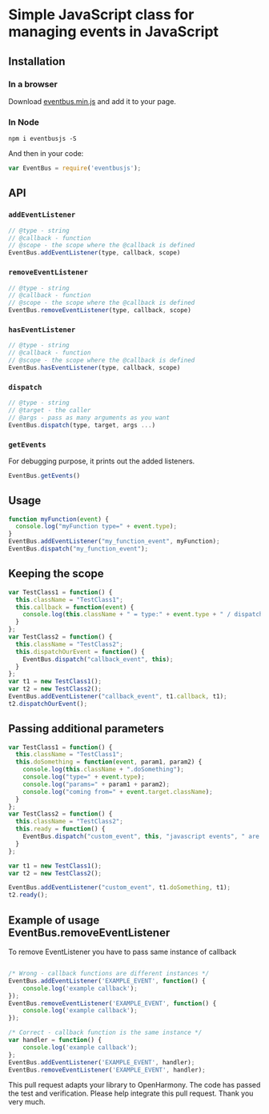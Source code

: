 # Simple JavaScript class for managing events in JavaScript

## Installation

### In a browser

Download [eventbus.min.js](https://raw.githubusercontent.com/krasimir/EventBus/master/lib/eventbus.min.js) and add it to your page.

### In Node

```
npm i eventbusjs -S
```

And then in your code:

```js
var EventBus = require('eventbusjs');
```

## API

### `addEventListener`

```js
// @type - string
// @callback - function
// @scope - the scope where the @callback is defined
EventBus.addEventListener(type, callback, scope)
```

### `removeEventListener`

```js
// @type - string
// @callback - function
// @scope - the scope where the @callback is defined
EventBus.removeEventListener(type, callback, scope)
```

### `hasEventListener`

```js
// @type - string
// @callback - function
// @scope - the scope where the @callback is defined
EventBus.hasEventListener(type, callback, scope)
```

### `dispatch`

```js
// @type - string
// @target - the caller
// @args - pass as many arguments as you want
EventBus.dispatch(type, target, args ...)
```

### `getEvents`

For debugging purpose, it prints out the added listeners.

```js
EventBus.getEvents()
```

## Usage

```js
function myFunction(event) {
  console.log("myFunction type=" + event.type);
}
EventBus.addEventListener("my_function_event", myFunction);
EventBus.dispatch("my_function_event");
```

## Keeping the scope

```js
var TestClass1 = function() {
  this.className = "TestClass1";
  this.callback = function(event) {
    console.log(this.className + " = type:" + event.type + " / dispatcher:" + event.target.className);
  }
};
var TestClass2 = function() {
  this.className = "TestClass2";
  this.dispatchOurEvent = function() {
    EventBus.dispatch("callback_event", this);
  }
};
var t1 = new TestClass1();
var t2 = new TestClass2();
EventBus.addEventListener("callback_event", t1.callback, t1);
t2.dispatchOurEvent();
```

## Passing additional parameters

```js
var TestClass1 = function() {
  this.className = "TestClass1";
  this.doSomething = function(event, param1, param2) {
    console.log(this.className + ".doSomething");
    console.log("type=" + event.type);
    console.log("params=" + param1 + param2);
    console.log("coming from=" + event.target.className);
  }
};
var TestClass2 = function() {
  this.className = "TestClass2";
  this.ready = function() {
    EventBus.dispatch("custom_event", this, "javascript events", " are really useful");
  }
};

var t1 = new TestClass1();
var t2 = new TestClass2();

EventBus.addEventListener("custom_event", t1.doSomething, t1);
t2.ready();
```

## Example of usage EventBus.removeEventListener

To remove EventListener you have to pass same instance of callback
```js

/* Wrong - callback functions are different instances */
EventBus.addEventListener('EXAMPLE_EVENT', function() {
    console.log('example callback');
});
EventBus.removeEventListener('EXAMPLE_EVENT', function() {
    console.log('example callback');
});

/* Correct - callback function is the same instance */
var handler = function() {
    console.log('example callback');
};
EventBus.addEventListener('EXAMPLE_EVENT', handler);
EventBus.removeEventListener('EXAMPLE_EVENT', handler);
```
This pull request adapts your library to OpenHarmony. The code has passed the
test and verification. Please help integrate this pull request. Thank you very much.
